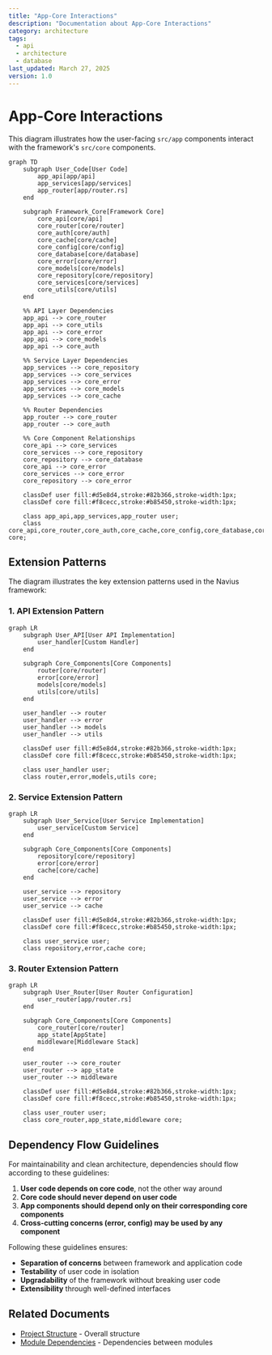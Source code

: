 ```yaml
---
title: "App-Core Interactions"
description: "Documentation about App-Core Interactions"
category: architecture
tags:
  - api
  - architecture
  - database
last_updated: March 27, 2025
version: 1.0
---
```

# App-Core Interactions

This diagram illustrates how the user-facing `src/app` components interact with the framework's `src/core` components.

```mermaid
graph TD
    subgraph User_Code[User Code]
        app_api[app/api]
        app_services[app/services]
        app_router[app/router.rs]
    end
    
    subgraph Framework_Core[Framework Core]
        core_api[core/api]
        core_router[core/router]
        core_auth[core/auth]
        core_cache[core/cache]
        core_config[core/config]
        core_database[core/database]
        core_error[core/error]
        core_models[core/models]
        core_repository[core/repository]
        core_services[core/services]
        core_utils[core/utils]
    end
    
    %% API Layer Dependencies
    app_api --> core_router
    app_api --> core_utils
    app_api --> core_error
    app_api --> core_models
    app_api --> core_auth
    
    %% Service Layer Dependencies
    app_services --> core_repository
    app_services --> core_services
    app_services --> core_error
    app_services --> core_models
    app_services --> core_cache
    
    %% Router Dependencies
    app_router --> core_router
    app_router --> core_auth
    
    %% Core Component Relationships
    core_api --> core_services
    core_services --> core_repository
    core_repository --> core_database
    core_api --> core_error
    core_services --> core_error
    core_repository --> core_error
    
    classDef user fill:#d5e8d4,stroke:#82b366,stroke-width:1px;
    classDef core fill:#f8cecc,stroke:#b85450,stroke-width:1px;
    
    class app_api,app_services,app_router user;
    class core_api,core_router,core_auth,core_cache,core_config,core_database,core_error,core_models,core_repository,core_services,core_utils core;
```

## Extension Patterns

The diagram illustrates the key extension patterns used in the Navius framework:

### 1. API Extension Pattern

```mermaid
graph LR
    subgraph User_API[User API Implementation]
        user_handler[Custom Handler]
    end
    
    subgraph Core_Components[Core Components]
        router[core/router]
        error[core/error]
        models[core/models]
        utils[core/utils]
    end
    
    user_handler --> router
    user_handler --> error
    user_handler --> models
    user_handler --> utils
    
    classDef user fill:#d5e8d4,stroke:#82b366,stroke-width:1px;
    classDef core fill:#f8cecc,stroke:#b85450,stroke-width:1px;
    
    class user_handler user;
    class router,error,models,utils core;
```

### 2. Service Extension Pattern

```mermaid
graph LR
    subgraph User_Service[User Service Implementation]
        user_service[Custom Service]
    end
    
    subgraph Core_Components[Core Components]
        repository[core/repository]
        error[core/error]
        cache[core/cache]
    end
    
    user_service --> repository
    user_service --> error
    user_service --> cache
    
    classDef user fill:#d5e8d4,stroke:#82b366,stroke-width:1px;
    classDef core fill:#f8cecc,stroke:#b85450,stroke-width:1px;
    
    class user_service user;
    class repository,error,cache core;
```

### 3. Router Extension Pattern

```mermaid
graph LR
    subgraph User_Router[User Router Configuration]
        user_router[app/router.rs]
    end
    
    subgraph Core_Components[Core Components]
        core_router[core/router]
        app_state[AppState]
        middleware[Middleware Stack]
    end
    
    user_router --> core_router
    user_router --> app_state
    user_router --> middleware
    
    classDef user fill:#d5e8d4,stroke:#82b366,stroke-width:1px;
    classDef core fill:#f8cecc,stroke:#b85450,stroke-width:1px;
    
    class user_router user;
    class core_router,app_state,middleware core;
```

## Dependency Flow Guidelines

For maintainability and clean architecture, dependencies should flow according to these guidelines:

1. **User code depends on core code**, not the other way around
2. **Core code should never depend on user code**
3. **App components should depend only on their corresponding core components**
4. **Cross-cutting concerns (error, config) may be used by any component**

Following these guidelines ensures:

- **Separation of concerns** between framework and application code
- **Testability** of user code in isolation
- **Upgradability** of the framework without breaking user code
- **Extensibility** through well-defined interfaces 

## Related Documents
- [Project Structure](../project-structure.md) - Overall structure
- [Module Dependencies](../module-dependencies.md) - Dependencies between modules

